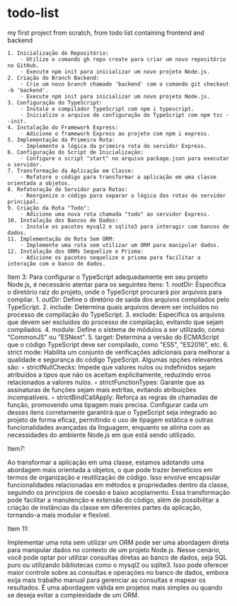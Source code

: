 # todo-list
my first project from scratch, from todo list containing frontend and backend


    1. Inicialização do Repositório:
        ◦ Utilize o comando gh repo create para criar um novo repositório no GitHub.
        ◦ Execute npm init para inicializar um novo projeto Node.js.
    2. Criação do Branch Backend:
        ◦ Crie um novo branch chamado 'backend' com o comando git checkout -b 'backend'.
        ◦ Execute npm init para inicializar um novo projeto Node.js.
    3. Configuração do TypeScript:
        ◦ Instale o compilador TypeScript com npm i typescript.
        ◦ Inicialize o arquivo de configuração do TypeScript com npm tsc --init.
    4. Instalação do Framework Express:
        ◦ Adicione o framework Express ao projeto com npm i express.
    5. Implementação da Primeira Rota:
        ◦ Implemente a lógica da primeira rota do servidor Express.
    6. Configuração do Script de Inicialização:
        ◦ Configure o script "start" no arquivo package.json para executar o servidor.
    7. Transformação da Aplicação em Classe:
        ◦ Refatore o código para transformar a aplicação em uma classe orientada a objetos.
    8. Refatoração do Servidor para Rotas:
        ◦ Reorganize o código para separar a lógica das rotas do servidor principal.
    9. Criação da Rota "Todo":
        ◦ Adicione uma nova rota chamada "todo" ao servidor Express.
    10. Instalação dos Bancos de Dados:
        ◦ Instale os pacotes mysql2 e sqlite3 para interagir com bancos de dados.
    11. Implementação de Rota Sem ORM:
        ◦ Implemente uma rota sem utilizar um ORM para manipular dados.
    12. Instalação dos ORMs Sequelize e Prisma:
        ◦ Adicione os pacotes sequelize e prisma para facilitar a interação com o banco de dados.





Item 3: 
Para configurar o TypeScript adequadamente em seu projeto Node.js, é necessário atentar para os seguintes itens:
    1. rootDir: Especifica o diretório raiz do projeto, onde o TypeScript procurará por arquivos para compilar.
    1. outDir: Define o diretório de saída dos arquivos compilados pelo TypeScript.
    2. include: Determina quais arquivos devem ser incluídos no processo de compilação do TypeScript.
    3. exclude: Especifica os arquivos que devem ser excluídos do processo de compilação, evitando que sejam compilados.
    4. module: Define o sistema de módulos a ser utilizado, como "CommonJS" ou "ESNext".
    5. target: Determina a versão do ECMAScript que o código TypeScript deve ser compilado, como "ES5", "ES2016", etc.
    6. strict mode: Habilita um conjunto de verificações adicionais para melhorar a qualidade e segurança do código TypeScript. Algumas opções relevantes são:
        ◦ strictNullChecks: Impede que valores nulos ou indefinidos sejam atribuídos a tipos que não os aceitam explicitamente, reduzindo erros relacionados a valores nulos.
        ◦ strictFunctionTypes: Garante que as assinaturas de funções sejam mais estritas, evitando atribuições incompatíveis.
        ◦ strictBindCallApply: Reforça as regras de chamadas de função, promovendo uma tipagem mais precisa.
Configurar cada um desses itens corretamente garantirá que o TypeScript seja integrado ao projeto de forma eficaz, permitindo o uso de tipagem estática e outras funcionalidades avançadas da linguagem, enquanto se alinha com as necessidades do ambiente Node.js em que está sendo utilizado.




Item7:

Ao transformar a aplicação em uma classe, estamos adotando uma abordagem mais orientada a objetos, o que pode trazer benefícios em termos de organização e reutilização de código. Isso envolve encapsular funcionalidades relacionadas em métodos e propriedades dentro da classe, seguindo os princípios de coesão e baixo acoplamento. Essa transformação pode facilitar a manutenção e extensão do código, além de possibilitar a criação de instâncias da classe em diferentes partes da aplicação, tornando-a mais modular e flexível.


Item 11:

Implementar uma rota sem utilizar um ORM pode ser uma abordagem direta para manipular dados no contexto de um projeto Node.js. Nesse cenário, você pode optar por utilizar consultas diretas ao banco de dados, seja SQL puro ou utilizando bibliotecas como o mysql2 ou sqlite3. Isso pode oferecer maior controle sobre as consultas e operações no banco de dados, embora exija mais trabalho manual para gerenciar as consultas e mapear os resultados. É uma abordagem válida em projetos mais simples ou quando se deseja evitar a complexidade de um ORM.